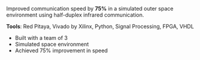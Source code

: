 Improved communication speed by **75%** in a simulated outer space environment using half-duplex infrared communication.

**Tools**: Red Pitaya, Vivado by Xilinx, Python, Signal Processing, FPGA, VHDL

- Built with a team of 3
- Simulated space environment
- Achieved 75% improvement in speed
